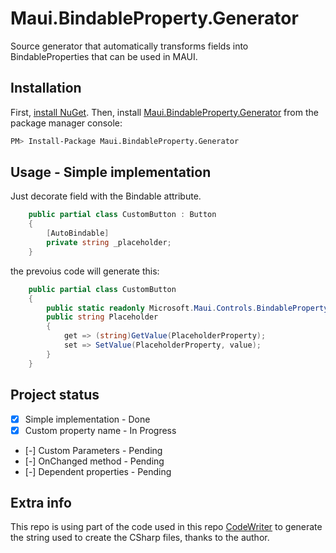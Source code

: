 # Maui.BindableProperty.Generator

Source generator that automatically transforms fields into BindableProperties that can be used in MAUI. 

## Installation
First, [install NuGet](http://docs.nuget.org/docs/start-here/installing-nuget). Then, install [Maui.BindableProperty.Generator](https://www.nuget.org/packages/Maui.BindableProperty.Generator/) from the package manager console:
````bash
PM> Install-Package Maui.BindableProperty.Generator
````

## Usage - Simple implementation
Just decorate field with the Bindable attribute.

```csharp
    public partial class CustomButton : Button
    {
        [AutoBindable]
        private string _placeholder;
    }
```
the prevoius code will generate this:
```csharp
    public partial class CustomButton
    {
        public static readonly Microsoft.Maui.Controls.BindableProperty PlaceholderProperty = Microsoft.Maui.Controls.BindableProperty.Create(nameof(Placeholder), typeof(string), typeof(CustomButton), default(string));
        public string Placeholder
        {
            get => (string)GetValue(PlaceholderProperty);
            set => SetValue(PlaceholderProperty, value);
        }
    }
```

## Project status

- [x] Simple implementation - Done
- [x] Custom property name - In Progress
- [-] Custom Parameters - Pending
- [-] OnChanged method - Pending
- [-] Dependent properties - Pending

## Extra info
This repo is using part of the code used in this repo [CodeWriter](https://github.com/SaladLab/CodeWriter "CodeWriter") to generate the string used to create the CSharp files, thanks to the author.